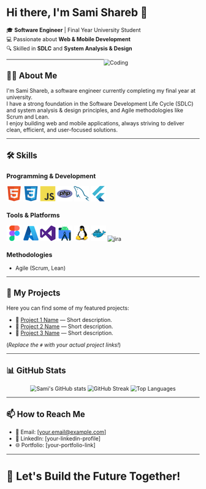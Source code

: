 # Hi there, I'm Sami Shareb 👋

🎓 **Software Engineer** | Final Year University Student  
💻 Passionate about **Web & Mobile Development**  
🔍 Skilled in **SDLC** and **System Analysis & Design**

<img align="right" alt="Coding" width="250" src="https://media.giphy.com/media/qgQUggAC3Pfv687qPC/giphy.gif" />

---

## 👨‍💻 About Me

I'm Sami Shareb, a software engineer currently completing my final year at university.  
I have a strong foundation in the Software Development Life Cycle (SDLC) and system analysis & design principles, and Agile methodologies like Scrum and Lean.  
I enjoy building web and mobile applications, always striving to deliver clean, efficient, and user-focused solutions.

---

## 🛠️ Skills

### Programming & Development

<p align="left">
  <img src="https://raw.githubusercontent.com/devicons/devicon/master/icons/html5/html5-original.svg" alt="html5" width="40" height="40"/> 
  <img src="https://raw.githubusercontent.com/devicons/devicon/master/icons/css3/css3-original.svg" alt="css3" width="40" height="40"/> 
  <img src="https://raw.githubusercontent.com/devicons/devicon/master/icons/javascript/javascript-original.svg" alt="javascript" width="40" height="40"/> 
  <img src="https://raw.githubusercontent.com/devicons/devicon/master/icons/php/php-original.svg" alt="php" width="40" height="40"/> 
  <img src="https://raw.githubusercontent.com/devicons/devicon/master/icons/mysql/mysql-original.svg" alt="mysql" width="40" height="40"/> 
  <img src="https://raw.githubusercontent.com/devicons/devicon/master/icons/flutter/flutter-original.svg" alt="flutter" width="40" height="40"/>
</p>

### Tools & Platforms

<p align="left">
  <img src="https://raw.githubusercontent.com/devicons/devicon/master/icons/figma/figma-original.svg" alt="figma" width="40" height="40"/> 
  <img src="https://raw.githubusercontent.com/devicons/devicon/master/icons/azure/azure-original.svg" alt="azure" width="40" height="40"/> 
  <img src="https://raw.githubusercontent.com/devicons/devicon/master/icons/visualstudio/visualstudio-plain.svg" alt="visual studio" width="40" height="40"/> 
  <img src="https://raw.githubusercontent.com/devicons/devicon/master/icons/androidstudio/androidstudio-original.svg" alt="android studio" width="40" height="40"/> 
  <img src="https://raw.githubusercontent.com/devicons/devicon/master/icons/linux/linux-original.svg" alt="linux" width="40" height="40"/> 
  <img src="https://raw.githubusercontent.com/devicons/devicon/master/icons/docker/docker-original.svg" alt="docker" width="40" height="40"/> 
  <img src="https://upload.wikimedia.org/wikipedia/commons/8/8e/Jira_%28Software%29_logo.svg" alt="jira" width="40" height="40"/> 
</p>

### Methodologies

- Agile (Scrum, Lean)

---

## 📂 My Projects

Here you can find some of my featured projects:

- 🚀 [Project 1 Name](#) — Short description.
- 🚀 [Project 2 Name](#) — Short description.
- 🚀 [Project 3 Name](#) — Short description.

(*Replace the `#` with your actual project links!*)

---

## 📊 GitHub Stats

<p align="center">
  <img src="https://github-readme-stats.vercel.app/api?username=Sami7765&show_icons=true&theme=radical" alt="Sami's GitHub stats" />
  <img src="https://github-readme-streak-stats.herokuapp.com/?user=Sami7765&theme=radical" alt="GitHub Streak" />
  <img src="https://github-readme-stats.vercel.app/api/top-langs/?username=Sami7765&layout=compact&theme=radical" alt="Top Languages" />
</p>

---

## 📫 How to Reach Me

- 📧 Email: [your.email@example.com]
- 💼 LinkedIn: [your-linkedin-profile]
- 🌐 Portfolio: [your-portfolio-link]

---

# 🚀 Let's Build the Future Together!
